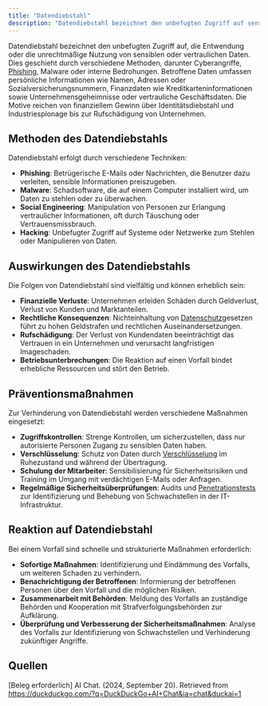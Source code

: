 ```yaml
---
title: "Datendiebstahl"
description: "Datendiebstahl bezeichnet den unbefugten Zugriff auf sensible Daten durch Phishing, Malware oder Social Engineering. Auswirkungen sind finanzielle Verluste und Rufschädigung. Präventionsmaßnahmen sind Zugriffskontrollen und Verschlüsselung. Reaktion umfasst Benachrichtigung und Zusammenarbeit mit Behörden."
---
```


Datendiebstahl bezeichnet den unbefugten Zugriff auf, die Entwendung oder die unrechtmäßige Nutzung von sensiblen oder vertraulichen Daten. Dies geschieht durch verschiedene Methoden, darunter Cyberangriffe, [Phishing](/open-fidup/lerninhalte/phishing), Malware oder interne Bedrohungen. Betroffene Daten umfassen persönliche Informationen wie Namen, Adressen oder Sozialversicherungsnummern, Finanzdaten wie Kreditkarteninformationen sowie Unternehmensgeheimnisse oder vertrauliche Geschäftsdaten. Die Motive reichen von finanziellem Gewinn über Identitätsdiebstahl und Industriespionage bis zur Rufschädigung von Unternehmen.

## Methoden des Datendiebstahls

Datendiebstahl erfolgt durch verschiedene Techniken:

- **Phishing**: Betrügerische E-Mails oder Nachrichten, die Benutzer dazu verleiten, sensible Informationen preiszugeben.
- **Malware**: Schadsoftware, die auf einem Computer installiert wird, um Daten zu stehlen oder zu überwachen.
- **Social Engineering**: Manipulation von Personen zur Erlangung vertraulicher Informationen, oft durch Täuschung oder Vertrauensmissbrauch.
- **Hacking**: Unbefugter Zugriff auf Systeme oder Netzwerke zum Stehlen oder Manipulieren von Daten.

## Auswirkungen des Datendiebstahls

Die Folgen von Datendiebstahl sind vielfältig und können erheblich sein:

- **Finanzielle Verluste**: Unternehmen erleiden Schäden durch Geldverlust, Verlust von Kunden und Marktanteilen.
- **Rechtliche Konsequenzen**: Nichteinhaltung von [Datenschutz](/open-fidup/lerninhalte/datenschutz)gesetzen führt zu hohen Geldstrafen und rechtlichen Auseinandersetzungen.
- **Rufschädigung**: Der Verlust von Kundendaten beeinträchtigt das Vertrauen in ein Unternehmen und verursacht langfristigen Imageschaden.
- **Betriebsunterbrechungen**: Die Reaktion auf einen Vorfall bindet erhebliche Ressourcen und stört den Betrieb.

## Präventionsmaßnahmen

Zur Verhinderung von Datendiebstahl werden verschiedene Maßnahmen eingesetzt:

- **Zugriffskontrollen**: Strenge Kontrollen, um sicherzustellen, dass nur autorisierte Personen Zugang zu sensiblen Daten haben.
- **Verschlüsselung**: Schutz von Daten durch [Verschlüsselung](/open-fidup/lerninhalte/verschluesselungsart) im Ruhezustand und während der Übertragung.
- **Schulung der Mitarbeiter**: Sensibilisierung für Sicherheitsrisiken und Training im Umgang mit verdächtigen E-Mails oder Anfragen.
- **Regelmäßige Sicherheitsüberprüfungen**: Audits und [Penetrationstests](/open-fidup/lerninhalte/penetrations-test) zur Identifizierung und Behebung von Schwachstellen in der IT-Infrastruktur.

## Reaktion auf Datendiebstahl

Bei einem Vorfall sind schnelle und strukturierte Maßnahmen erforderlich:

- **Sofortige Maßnahmen**: Identifizierung und Eindämmung des Vorfalls, um weiteren Schaden zu verhindern.
- **Benachrichtigung der Betroffenen**: Informierung der betroffenen Personen über den Vorfall und die möglichen Risiken.
- **Zusammenarbeit mit Behörden**: Meldung des Vorfalls an zuständige Behörden und Kooperation mit Strafverfolgungsbehörden zur Aufklärung.
- **Überprüfung und Verbesserung der Sicherheitsmaßnahmen**: Analyse des Vorfalls zur Identifizierung von Schwachstellen und Verhinderung zukünftiger Angriffe.

## Quellen

[Beleg erforderlich] AI Chat. (2024, September 20). Retrieved from https://duckduckgo.com/?q=DuckDuckGo+AI+Chat&ia=chat&duckai=1